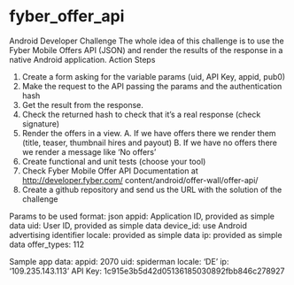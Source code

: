 # fyber_offer_api

Android Developer Challenge
The whole idea of this challenge is to use the Fyber Mobile Offers API (JSON) and render the results of the response in a native Android application.
Action Steps

1. Create a form asking for the variable params (uid, API Key, appid, pub0)
2. Make the request to the API passing the params and the authentication hash
3. Get the result from the response.
4. Check the returned hash to check that it’s a real response (check signature)
5. Render the offers in a view.
    A. If we have offers there we render them (title, teaser, thumbnail hires and payout)
    B. If we have no offers there we render a message like ‘No offers’
6. Create functional and unit tests (choose your tool)
7. Check Fyber Mobile Offer API Documentation at http://developer.fyber.com/ content/android/offer-wall/offer-api/
8. Create a github repository and send us the URL with the solution of the
challenge

Params to be used
format: json
appid: Application ID, provided as simple data   uid: User ID, provided as simple data   device_id: use Android advertising identifier   locale: provided as simple data
ip: provided as simple data
offer_types: 112

Sample app data:
appid: 2070
uid: spiderman
locale: ‘DE’
ip: ‘109.235.143.113’
API Key: 1c915e3b5d42d05136185030892fbb846c278927